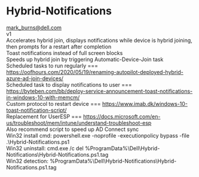 # Hybrid-Notifications
mark_burns@dell.com  
v1  
Accelerates hybrid join, displays notifications while device is hybrid joining, then prompts for a restart after completion  
Toast notifications instead of full screen blocks  
Speeds up hybrid join by triggering Automatic-Device-Join task  
Scheduled tasks to run regularly === https://oofhours.com/2020/05/19/renaming-autopilot-deployed-hybrid-azure-ad-join-devices/  
Scheduled task to display notifications to user === https://byteben.com/bb/deploy-service-announcement-toast-notifications-in-windows-10-with-memcm/  
Custom protocol to restart device === https://www.imab.dk/windows-10-toast-notification-script/  
Replacement for UserESP === https://docs.microsoft.com/en-us/troubleshoot/mem/intune/understand-troubleshoot-esp  
Also recommend script to speed up AD Connect sync  
Win32 install cmd: powershell.exe -noprofile -executionpolicy bypass -file .\Hybrid-Notifications.ps1  
Win32 uninstall: cmd.exe /c del %ProgramData%\Dell\Hybrid-Notifications\Hybrid-Notifications.ps1.tag  
Win32 detection: %ProgramData%\Dell\Hybrid-Notifications\Hybrid-Notifications.ps1.tag  
